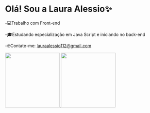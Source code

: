 # Olá! Sou a Laura Alessio✨

-💻Trabalho com Front-end

-🎓Estudando especialização em Java Script e iniciando no back-end

-🤓Contate-me: lauraalessio112@gmail.com

<div>
<a href="https://beacons.ai/LauraAlessio">
<img height="180em" src="https://github-readme-stats.vercel.app/api?username=LauraAlessio&show_icons=true&theme=tokyonight&include_all_comits-true&count_private=true"/>
<img height="180em" src="https://github-readme-stats.vercel.app/api/top-langs/?username=LauraAlessio&layout=compact&langs_count=16&theme=tokyonight"/>
</div>
